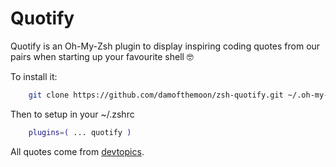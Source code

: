 # Quotify

Quotify is an Oh-My-Zsh plugin to display inspiring coding quotes
from our pairs when starting up your favourite shell 🤓

To install it:

```bash
    git clone https://github.com/damofthemoon/zsh-quotify.git ~/.oh-my-zsh/custom/plugins/quotify
```

Then to setup in your ~/.zshrc

```bash
    plugins=( ... quotify )
```

All quotes come from [devtopics](http://www.devtopics.com/101-great-computer-programming-quotes/).
